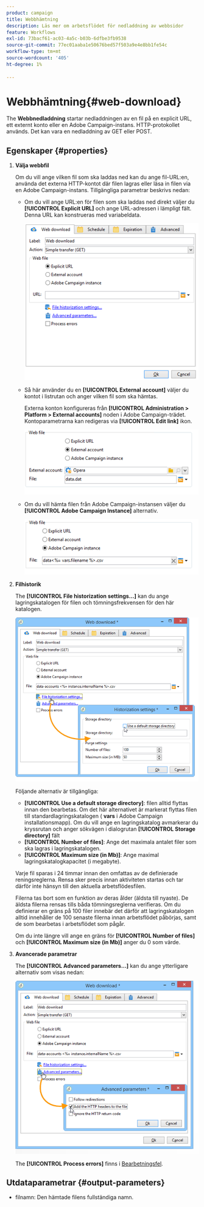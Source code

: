 ```yaml
---
product: campaign
title: Webbhämtning
description: Läs mer om arbetsflödet för nedladdning av webbsidor
feature: Workflows
exl-id: 73bacf61-ac03-4a5c-b03b-6dfbe3fb9538
source-git-commit: 77ec01aaba1e50676bed57f503a9e4e8bb1fe54c
workflow-type: tm+mt
source-wordcount: '405'
ht-degree: 1%

---
```


# Webbhämtning{#web-download}



The **Webbnedladdning** startar nedladdningen av en fil på en explicit URL, ett externt konto eller en Adobe Campaign-instans. HTTP-protokollet används. Det kan vara en nedladdning av GET eller POST.

## Egenskaper {#properties}

1. **Välja webbfil**

   Om du vill ange vilken fil som ska laddas ned kan du ange fil-URL:en, använda det externa HTTP-kontot där filen lagras eller läsa in filen via en Adobe Campaign-instans. Tillgängliga parametrar beskrivs nedan:

   * Om du vill ange URL:en för filen som ska laddas ned direkt väljer du **[!UICONTROL Explicit URL]** och ange URL-adressen i lämpligt fält. Denna URL kan konstrueras med variabeldata.

      ![](assets/download_web_edit.png)

   * Så här använder du en **[!UICONTROL External account]** väljer du kontot i listrutan och anger vilken fil som ska hämtas.

      Externa konton konfigureras från **[!UICONTROL Administration > Platform > External accounts]** noden i Adobe Campaign-trädet. Kontoparametrarna kan redigeras via **[!UICONTROL Edit link]** ikon.

      ![](assets/download_web_edit_external.png)

   * Om du vill hämta filen från Adobe Campaign-instansen väljer du **[!UICONTROL Adobe Campaign Instance]** alternativ.

      ![](assets/download_web_edit_instance.png)

1. **Filhistorik**

   The **[!UICONTROL File historization settings...]** kan du ange lagringskatalogen för filen och tömningsfrekvensen för den här katalogen.

   ![](assets/download_web_edit_hist.png)

   Följande alternativ är tillgängliga:

   * **[!UICONTROL Use a default storage directory]**: filen alltid flyttas innan den bearbetas. Om det här alternativet är markerat flyttas filen till standardlagringskatalogen ( **vars** i Adobe Campaign installationsmapp). Om du vill ange en lagringskatalog avmarkerar du kryssrutan och anger sökvägen i dialogrutan **[!UICONTROL Storage directory]** fält
   * **[!UICONTROL Number of files]**: Ange det maximala antalet filer som ska lagras i lagringskatalogen.
   * **[!UICONTROL Maximum size (in Mb)]**: Ange maximal lagringskatalogkapacitet (i megabyte).

   Varje fil sparas i 24 timmar innan den omfattas av de definierade reningsreglerna. Rensa sker precis innan aktiviteten startas och tar därför inte hänsyn till den aktuella arbetsflödesfilen.

   Filerna tas bort som en funktion av deras ålder (äldsta till nyaste). De äldsta filerna rensas tills båda tömningsreglerna verifieras. Om du definierar en gräns på 100 filer innebär det därför att lagringskatalogen alltid innehåller de 100 senaste filerna innan arbetsflödet påbörjas, samt de som bearbetas i arbetsflödet som pågår.

   Om du inte längre vill ange en gräns för **[!UICONTROL Number of files]** och **[!UICONTROL Maximum size (in Mb)]** anger du 0 som värde.

1. **Avancerade parametrar**

   The **[!UICONTROL Advanced parameters...]** kan du ange ytterligare alternativ som visas nedan:

   ![](assets/download_web_edit_advanced.png)

   The **[!UICONTROL Process errors]** finns i [Bearbetningsfel](monitor-workflow-execution.md#processing-errors).

## Utdataparametrar {#output-parameters}

* filnamn: Den hämtade filens fullständiga namn.

